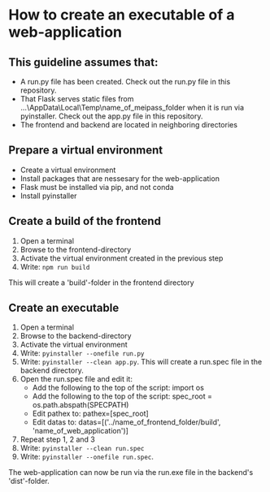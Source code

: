 # How to create an executable of a web-application

## This guideline assumes that:
- A run.py file has been created. 
Check out the run.py file in this repository. 
- That Flask serves static files from ...\AppData\Local\Temp\name_of_meipass_folder
when it is run via pyinstaller. 
Check out the app.py file in this repository. 
- The frontend and backend are located in neighboring directories

## Prepare a virtual environment 
- Create a virtual environment
- Install packages that are nessesary for the web-application
- Flask must be installed via pip, and not conda
- Install pyinstaller

## Create a build of the frontend
1. Open a terminal
2. Browse to the frontend-directory
3. Activate the virtual environment created in the previous step
4. Write: ``` npm run build ```

This will create a 'build'-folder in the frontend directory  

## Create an executable
1. Open a terminal 
2. Browse to the backend-directory
3. Activate the virtual environment
4. Write: ``` pyinstaller --onefile run.py ```
5. Write: ``` pyinstaller --clean app.py ```. 
This will create a run.spec file in the backend directory. 
6. Open the run.spec file and edit it:
	* Add the following to the top of the script: import os
	* Add the following to the top of the script: spec_root = os.path.abspath(SPECPATH)
	* Edit pathex to: pathex=[spec_root]
	* Edit datas to: datas=[('../name_of_frontend_folder/build', 'name_of_web_application')]
7. Repeat step 1, 2 and 3
8. Write: ``` pyinstaller --clean run.spec ```
9. Write: ``` pyinstaller --onefile run.spec ```.

The web-application can now be run via the run.exe file in the backend's 'dist'-folder. 
